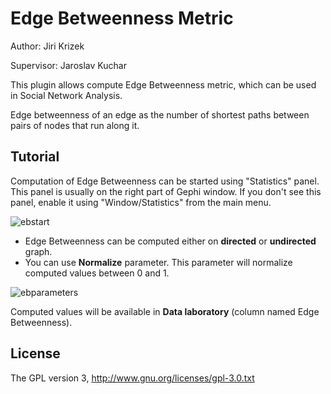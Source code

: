 # Edge Betweenness Metric

Author: Jiri Krizek

Supervisor: Jaroslav Kuchar

This plugin allows compute Edge Betweenness metric, which can be used in Social Network Analysis.

Edge betweenness of an edge as the number of shortest paths between pairs of nodes that run along it.

## Tutorial

Computation of Edge Betweenness can be started using "Statistics" panel. This
panel is usually on the right part of Gephi window. If you don't see this panel,
enable it using "Window/Statistics" from the main menu.

![ebstart](https://raw.github.com/jaroslav-kuchar/EdgeBetweennessMetric/master/images/eb.png)

* Edge Betweenness can be computed either on **directed** or **undirected** graph.
* You can use **Normalize** parameter. This parameter will normalize computed values between 0 and 1.

![ebparameters](https://raw.github.com/jaroslav-kuchar/EdgeBetweennessMetric/master/images/eb2.png)

Computed values will be available in **Data laboratory** (column named Edge Betweenness).

## License
The GPL version 3, http://www.gnu.org/licenses/gpl-3.0.txt